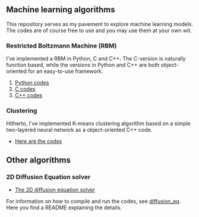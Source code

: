 ## Machine learning algorithms

This repository serves as my pavement to explore machine learning models. The codes are of course free to use and you may use them at your own wit.

### Restricted Boltzmann Machine (RBM)
I've implemented a RBM in Python, C and C++. The C-version is naturally function based, while the versions in Python and C++ are both object-oriented for an easy-to-use framework.

1. [Python codes](https://github.com/reneaas/MachineLearning/tree/master/RestrictedBoltzmannMachine/Python_codes)
2. [C codes](https://github.com/reneaas/MachineLearning/tree/master/RestrictedBoltzmannMachine/C_codes)
3. [C++ codes](https://github.com/reneaas/MachineLearning/tree/master/RestrictedBoltzmannMachine/Cpp_codes)

### Clustering
Hitherto, I've implemented K-means clustering algorithm based on a simple two-layered neural network as a object-oriented C++ code.

- [Here are the codes](https://github.com/reneaas/MachineLearning/tree/master/Clustering/Cpp_codes)

## Other algorithms

### 2D Diffusion Equation solver

- [The 2D diffusion equation solver ](https://github.com/reneaas/MachineLearning/blob/master/diffusion_eq/diffusion_solver.cpp)

For information on how to compile and run the codes, see
[diffusion_eq](https://github.com/reneaas/MachineLearning/tree/master/diffusion_eq). Here you find a README explaining the details.
